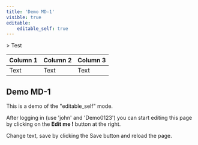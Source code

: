 ```yaml
---
title: 'Demo MD-1'
visible: true
editable:
    editable_self: true
---
```


&gt; Test

| Column 1 | Column 2 | Column 3 |
| -------- | -------- | -------- |
| Text     | Text     | Text     |

## Demo MD-1

This is a demo of the "editable_self" mode.

After logging in (use 'john' and 'Demo0123') you can start editing this page by clicking on the <b>Edit me !</b> button at the right.

Change text, save by clicking the Save button and reload the page.
